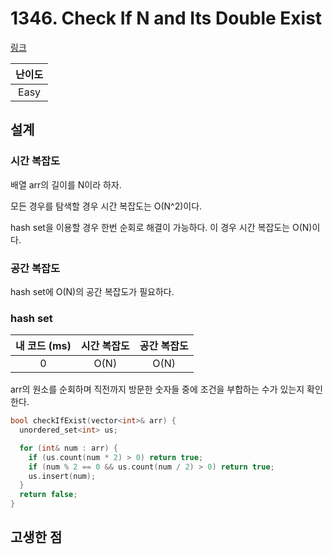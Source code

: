 # 1346. Check If N and Its Double Exist

[링크](https://leetcode.com/problems/check-if-n-and-its-double-exist/description/)

| 난이도 |
| :----: |
|  Easy  |

## 설계

### 시간 복잡도

배열 arr의 길이를 N이라 하자.

모든 경우를 탐색할 경우 시간 복잡도는 O(N^2)이다.

hash set을 이용할 경우 한번 순회로 해결이 가능하다. 이 경우 시간 복잡도는 O(N)이다.

### 공간 복잡도

hash set에 O(N)의 공간 복잡도가 필요하다.

### hash set

| 내 코드 (ms) | 시간 복잡도 | 공간 복잡도 |
| :----------: | :---------: | :---------: |
|      0       |    O(N)     |    O(N)     |

arr의 원소를 순회하며 직전까지 방문한 숫자들 중에 조건을 부합하는 수가 있는지 확인한다.

```cpp
bool checkIfExist(vector<int>& arr) {
  unordered_set<int> us;

  for (int& num : arr) {
    if (us.count(num * 2) > 0) return true;
    if (num % 2 == 0 && us.count(num / 2) > 0) return true;
    us.insert(num);
  }
  return false;
}
```

## 고생한 점
